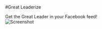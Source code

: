 #Great Leaderize

Get the Great Leader in your Facebook feed!   
![Screenshot](http://i.imgur.com/Te5M1P2.png)
